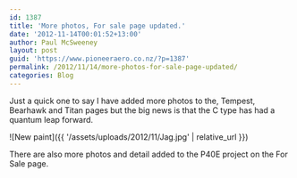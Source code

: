 ```yaml
---
id: 1387
title: 'More photos, For sale page updated.'
date: '2012-11-14T00:01:52+13:00'
author: Paul McSweeney
layout: post
guid: 'https://www.pioneeraero.co.nz/?p=1387'
permalink: /2012/11/14/more-photos-for-sale-page-updated/
categories: Blog
---
```


Just a quick one to say I have added more photos to the, Tempest, Bearhawk and Titan pages but the big news is that the C type has had a quantum leap forward.

![New paint]({{ '/assets/uploads/2012/11/Jag.jpg' | relative_url }})

There are also more photos and detail added to the P40E project on the For Sale page.
